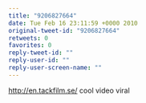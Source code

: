 ```yaml
---
title: "9206827664"
date: Tue Feb 16 23:11:59 +0000 2010
original-tweet-id: "9206827664"
retweets: 0
favorites: 0
reply-tweet-id: ""
reply-user-id: ""
reply-user-screen-name: ""
---
```

http://en.tackfilm.se/ cool video viral
